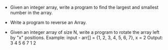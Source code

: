 - Given an integer array, write a program to find the largest and smallest number in the array.

- Write a program to reverse an Array.

- Given an integer array of size N, write a program to rotate the array left by "x" positions.
  Example:
  input - arr[] = {1, 2, 3, 4, 5, 6, 7}, x = 2
  Output: 3 4 5 6 7 1 2

